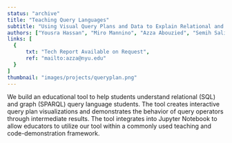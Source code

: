 ```yaml
---
status: "archive"
title: "Teaching Query Languages"
subtitle: "Using Visual Query Plans and Data to Explain Relational and Graph Queries"
authors: ["Yousra Hassan", "Miro Mannino", "Azza Abouzied", "Semih Salihoglu"]
links: [
  {
      txt: "Tech Report Available on Request",
      ref: "mailto:azza@nyu.edu"
  }
]
thumbnail: "images/projects/queryplan.png"
---
```

We build an educational tool to help students understand relational (SQL) and graph (SPARQL) query language students. The tool creates interactive query plan visualizations and demonstrates the behavior of query operators through intermediate results. The tool integrates into Jupyter Notebook to allow educators to utilize our tool within a commonly used teaching and code-demonstration framework.